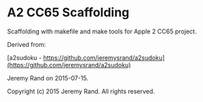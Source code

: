 A2 CC65 Scaffolding
========

Scaffolding with makefile and make tools for Apple 2 CC65 project.

Derived from:
 
[a2sudoku - https://github.com/jeremysrand/a2sudoku](https://github.com/jeremysrand/a2sudoku)

Jeremy Rand on 2015-07-15.

Copyright (c) 2015 Jeremy Rand. All rights reserved.
